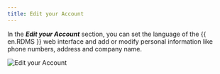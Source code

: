 ```yaml
---
title: Edit your Account
---
```

In the ***Edit your Account*** section, you can set the language of the {{ en.RDMS }} web interface and add or modify personal information like phone numbers, address and company name.  

![Edit your Account](https://webdevolutions.azureedge.net/docs/en/server/ServerOp8019.png)

